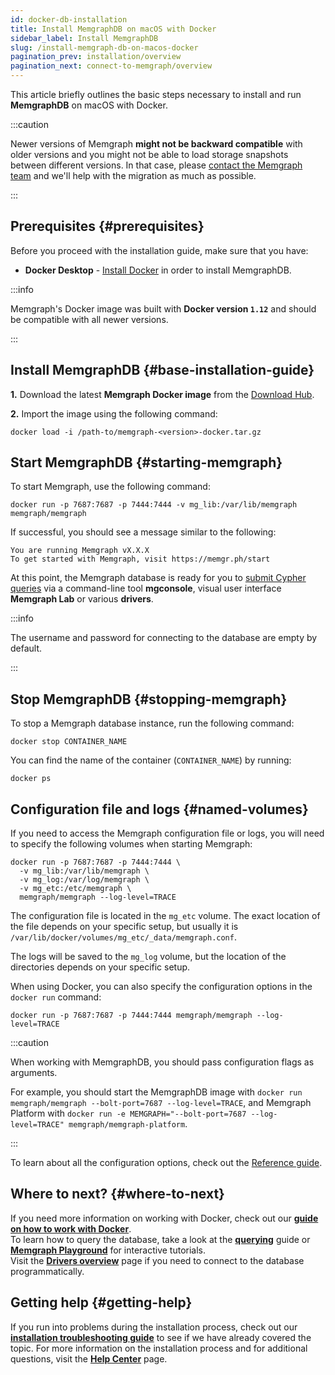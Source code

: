 ```yaml
---
id: docker-db-installation
title: Install MemgraphDB on macOS with Docker
sidebar_label: Install MemgraphDB
slug: /install-memgraph-db-on-macos-docker
pagination_prev: installation/overview
pagination_next: connect-to-memgraph/overview
---
```


This article briefly outlines the basic steps necessary to install and run
**MemgraphDB** on macOS with Docker.

:::caution

Newer versions of Memgraph **might not be backward compatible** with older
versions and you might not be able to load storage snapshots between different
versions. In that case, please [contact the Memgraph
team](mailto:tech@memgraph.com) and we'll help with the migration as much as
possible.

:::

## Prerequisites {#prerequisites}

Before you proceed with the installation guide, make sure that you have:

- **Docker Desktop** - [Install Docker](https://docs.docker.com/get-docker/) in
order to install MemgraphDB.

:::info

Memgraph's Docker image was built with **Docker version `1.12`** and should be
compatible with all newer versions.

:::

## Install MemgraphDB {#base-installation-guide}

**1.** Download the latest **Memgraph Docker image** from the [Download
Hub](https://memgraph.com/download/).

**2.** Import the image using the following command:

```console
docker load -i /path-to/memgraph-<version>-docker.tar.gz
```

## Start MemgraphDB {#starting-memgraph}

To start Memgraph, use the following command:

```console
docker run -p 7687:7687 -p 7444:7444 -v mg_lib:/var/lib/memgraph memgraph/memgraph
```

If successful, you should see a message similar to the following:

```console
You are running Memgraph vX.X.X
To get started with Memgraph, visit https://memgr.ph/start
```

At this point, the Memgraph database is ready for you to [submit Cypher
queries](/connect-to-memgraph/overview.mdx) via a command-line tool **mgconsole**,
visual user interface **Memgraph Lab** or various **drivers**.

:::info

The username and password for connecting to the database are empty by default.

:::

## Stop MemgraphDB {#stopping-memgraph}

To stop a Memgraph database instance, run the following command:

```console
docker stop CONTAINER_NAME
```

You can find the name of the container (`CONTAINER_NAME`) by running:

```console
docker ps
```

## Configuration file and logs {#named-volumes}

If you need to access the Memgraph configuration file or logs, you will need to
specify the following volumes when starting Memgraph:

```console
docker run -p 7687:7687 -p 7444:7444 \
  -v mg_lib:/var/lib/memgraph \
  -v mg_log:/var/log/memgraph \
  -v mg_etc:/etc/memgraph \
  memgraph/memgraph --log-level=TRACE
```

The configuration file is located in the `mg_etc` volume. The exact location of
the file depends on your specific setup, but usually it is
`/var/lib/docker/volumes/mg_etc/_data/memgraph.conf`. 

The logs will be saved to the `mg_log` volume, but the location of the
directories depends on your specific setup.

When using Docker, you can also specify the configuration options in the `docker
run` command:

```console
docker run -p 7687:7687 -p 7444:7444 memgraph/memgraph --log-level=TRACE
```

:::caution

When working with MemgraphDB, you should pass configuration flags as arguments.

For example, you should start the MemgraphDB image with `docker run memgraph/memgraph
--bolt-port=7687 --log-level=TRACE`, and Memgraph Platform with `docker run -e
MEMGRAPH="--bolt-port=7687 --log-level=TRACE" memgraph/memgraph-platform`.

:::

To learn about all the configuration options, check out the [Reference
guide](/reference-guide/configuration.md).

## Where to next? {#where-to-next}

If you need more information on working with Docker, check out our **[guide on how
to work with Docker](/how-to-guides/work-with-docker.md)**.<br/>
To learn how to query the database, take a look at the
**[querying](/connect-to-memgraph/overview.mdx)** guide or **[Memgraph
Playground](https://playground.memgraph.com/)** for interactive tutorials.<br/>
Visit the **[Drivers overview](/connect-to-memgraph/drivers/overview.md)**
page if you need to connect to the database programmatically.

## Getting help {#getting-help}

If you run into problems during the installation process, check out our
**[installation troubleshooting
guide](/installation/macos/macos-installation-troubleshooting.md)** to see if we
have already covered the topic. For more information on the installation process
and for additional questions, visit the **[Help Center](/help-center)** page.
